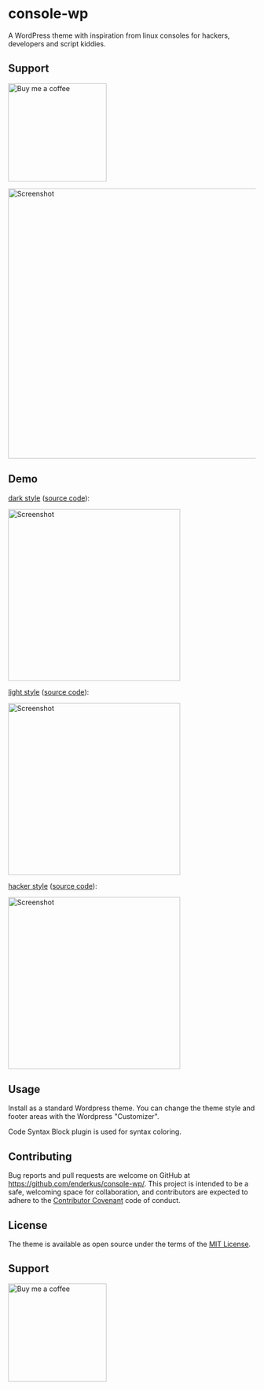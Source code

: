 # console-wp
A WordPress theme with inspiration from linux consoles for hackers, developers and script kiddies.

## Support

[<img src="https://user-images.githubusercontent.com/1286821/181085373-12eee197-187a-4438-90fe-571ac6d68900.png" alt="Buy me a coffee" width="200" />](https://www.buymeacoffee.com/enderk)

<img src="https://raw.githubusercontent.com/enderkus/console-wp/main/screenshot-dark.png" width="550" title="Screenshot">

## Demo

[dark style](https://s4s.dev/consolewpdark/) ([source code](https://github.com/enderkus/console-wp/tree/main)):

[<img src="https://raw.githubusercontent.com/enderkus/console-wp/main/screenshot-dark.png" width="350" title="Screenshot">]([https://b2a3e8.github.io/jekyll-theme-console-demo-dark/](https://s4s.dev/consolewpdark/)https://s4s.dev/consolewpdark/)

[light style](https://s4s.dev/consolewp/) ([source code](https://github.com/enderkus/console-wp/tree/main)):

[<img src="https://raw.githubusercontent.com/enderkus/console-wp/main/screenshot-light.png" width="350" title="Screenshot">](https://s4s.dev/consolewp/)

[hacker style](https://s4s.dev/consolewphack/) ([source code](https://github.com/enderkus/console-wp/tree/main)):

[<img src="https://raw.githubusercontent.com/enderkus/console-wp/main/screenshot-hack.png" width="350" title="Screenshot">](https://s4s.dev/consolewphack/)

## Usage

Install as a standard Wordpress theme. You can change the theme style and footer areas with the Wordpress "Customizer".

Code Syntax Block plugin is used for syntax coloring. 

## Contributing

Bug reports and pull requests are welcome on GitHub at https://github.com/enderkus/console-wp/. This project is intended to be a safe, welcoming space for collaboration, and contributors are expected to adhere to the [Contributor Covenant](http://contributor-covenant.org) code of conduct.

## License

The theme is available as open source under the terms of the [MIT License](https://opensource.org/licenses/MIT).

## Support

[<img src="https://user-images.githubusercontent.com/1286821/181085373-12eee197-187a-4438-90fe-571ac6d68900.png" alt="Buy me a coffee" width="200" />](https://www.buymeacoffee.com/enderk)
